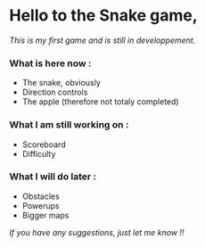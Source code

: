 # Hello to the Snake game,

*This is my first game and is still in developpement.*

### What is here now :

- The snake, obviously
- Direction controls
- The apple (therefore not totaly completed)

### What I am still working on :
- Scoreboard
- Difficulty

### What I will do later :
- Obstacles
- Powerups
- Bigger maps

_If you have any suggestions, just let me know !!_

